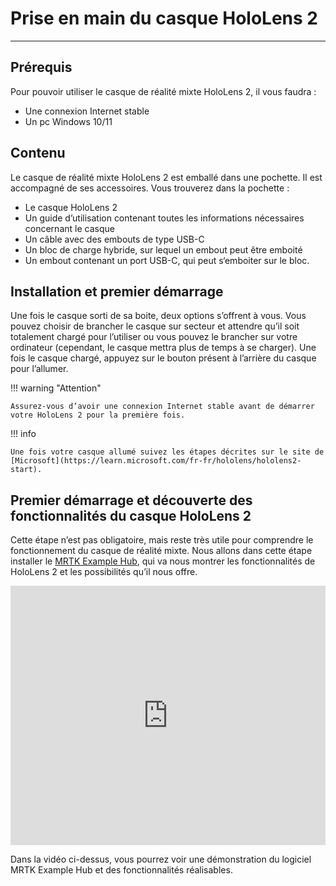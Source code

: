 # Prise en main du casque HoloLens 2

***

## Prérequis

Pour pouvoir utiliser le casque de réalité mixte HoloLens 2, il vous faudra :

* Une connexion Internet stable
* Un pc Windows 10/11

## Contenu
Le casque de réalité mixte HoloLens 2 est emballé dans une pochette. Il est accompagné de ses accessoires. Vous trouverez dans la pochette :

* Le casque HoloLens 2
* Un guide d’utilisation contenant toutes les informations nécessaires concernant le casque
* Un câble avec des embouts de type USB-C
* Un bloc de charge hybride, sur lequel un embout peut être emboité
* Un embout contenant un port USB-C, qui peut s‘emboiter sur le bloc.

## Installation et premier démarrage

Une fois le casque sorti de sa boite, deux options s’offrent à vous. Vous pouvez choisir de brancher le casque sur secteur et attendre qu’il soit totalement chargé pour l’utiliser ou vous pouvez le brancher sur votre ordinateur (cependant, le casque mettra plus de temps à se charger). Une fois le casque chargé, appuyez sur le bouton présent à l’arrière du casque pour l’allumer.

!!! warning "Attention"

    Assurez-vous d’avoir une connexion Internet stable avant de démarrer votre HoloLens 2 pour la première fois.

!!! info 

    Une fois votre casque allumé suivez les étapes décrites sur le site de [Microsoft](https://learn.microsoft.com/fr-fr/hololens/hololens2-start).

## Premier démarrage et découverte des fonctionnalités du casque HoloLens 2

Cette étape n’est pas obligatoire, mais reste très utile pour comprendre le fonctionnement du casque de réalité mixte. Nous allons dans cette étape installer le [MRTK Example Hub](https://learn.microsoft.com/fr-fr/windows/mixed-reality/mrtk-unity/mrtk2/running-examples-hub?view=mrtkunity-2022-05), qui va nous montrer les fonctionnalités de HoloLens 2 et les possibilités qu’il nous offre.  

<iframe width="100%" height="415" src="https://www.youtube.com/embed/hfWQrERtlEc?si=ej9M96Aa_rAFwgmw" title="YouTube video player" frameborder="0" allow="accelerometer; autoplay; clipboard-write; encrypted-media; gyroscope; picture-in-picture; web-share" allowfullscreen></iframe>

Dans la vidéo ci-dessus, vous pourrez voir une démonstration du logiciel MRTK Example Hub et des fonctionnalités réalisables.